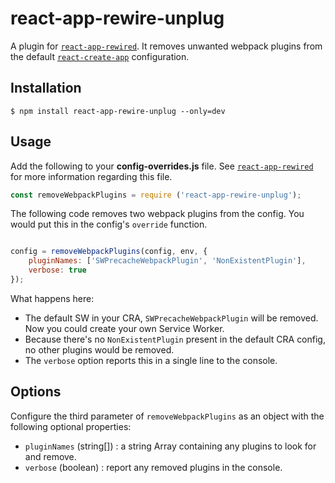 # react-app-rewire-unplug

A plugin for [`react-app-rewired`](https://github.com/timarney/react-app-rewired). It removes unwanted webpack plugins from the default [`react-create-app`](https://github.com/facebook/create-react-app) configuration.

## Installation

    $ npm install react-app-rewire-unplug --only=dev

## Usage

Add the following to your **config-overrides.js** file. See [`react-app-rewired`](https://github.com/timarney/react-app-rewired) for more information regarding this file.

```js
const removeWebpackPlugins = require ('react-app-rewire-unplug');
```

The following code removes two webpack plugins from the config. You would put this in the config's `override` function.

```js

config = removeWebpackPlugins(config, env, {
    pluginNames: ['SWPrecacheWebpackPlugin', 'NonExistentPlugin'],
    verbose: true
});
```
What happens here:
- The default SW in your CRA, `SWPrecacheWebpackPlugin` will be removed. Now you could create your own Service Worker.
- Because there's no `NonExistentPlugin` present in the default CRA config, no other plugins would be removed.
- The `verbose` option reports this in a single line to the console.

## Options

Configure the third parameter of `removeWebpackPlugins` as an object with the following optional properties:

- `pluginNames` (string[]) : a string Array containing any plugins to look for and remove.
- `verbose` (boolean) : report any removed plugins in the console.
